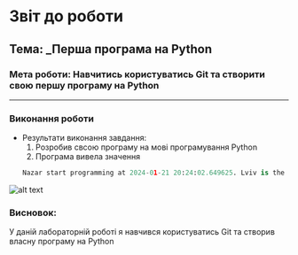 # Звіт до роботи
## Тема: _Перша програма на Python
### Мета роботи: Навчитись користуватись Git та створити свою першу програму на Python
---
### Виконання роботи
- Результати виконання завдання:
    1. Розробив свсою програму на мові програмування Python
    1. Програма вивела значення 
    ```python
    Nazar start programming at 2024-01-21 20:24:02.649625. Lviv is the best city!
    ```
![alt text]( "Результат")


### Висновок: 
У даній лабораторній роботі я навчився користуватись Git та створив власну програму на Python
